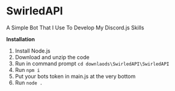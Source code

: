 # SwirledAPI
 A Simple Bot That I Use To Develop My Discord.js Skills

**Installation**
1. Install Node.js 
2. Download and unzip the code
3. Run in command prompt `cd downlaods\SwirledAPI\SwirledAPI`
4. Run `npm i`
5. Put your bots token in main.js at the very bottom
6. Run `node .`
